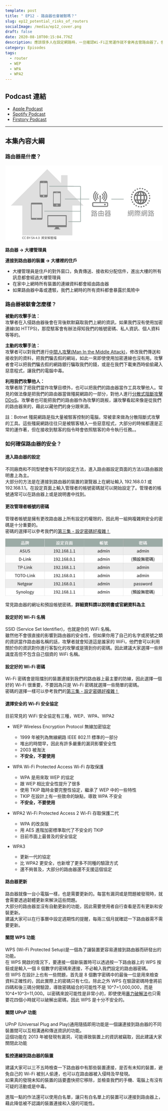 ```yaml
---
template: post
title: " EP12 - 路由器也會被駭嗎？"
slug: ep12_potential_risks_of_routers
socialImage: /media/ep12_cover.png
draft: false
date: 2020-08-10T00:15:04.776Z
description: 應該很多人在設定網路時，一旦確認Wi-Fi正常運作就不會再去管路由器了。但你有沒有想過，連線上網時都會經過的路由器，做為你的對外窗口，就這樣放著真的沒關係嗎？
category: Episodes
tags:
  - router
  - WEP
  - WPA
  - WPA2
---
```


## Podcast 連結

- [Apple Podcast](https://podcasts.apple.com/tw/podcast/%E8%B3%87%E5%AE%89%E8%A7%A3%E5%A3%93%E7%B8%AE/id1513276667#episodeGuid=ckdnp1che25o00862v1hvmb3n)
- [Spotify Podcast](https://open.spotify.com/episode/0RwqOCL4nbhdOgdK0I3BVn)
- [Firstory Podcast](https://open.firstory.me/story/ckdnp1che25o00862v1hvmb3n)

---

## 本集內容大綱

### 路由器是什麼？

![](/media/router_diagram.png)

**路由器 → 大樓管理員**

**連接到路由器的裝置 → 大樓裡的住戶**

- 大樓管理員是住戶的對外窗口，負責傳送、接收和分配信件，進出大樓的所有訊息都會經過大樓管理員
- 在家中上網時所有裝置的連線資料都會經由路由器
- 如果路由器中毒或遭駭，我們上網時的所有資料都會暴露於風險中

### 路由器被駭會怎麼樣？

**被動的攻擊手法：** \
攻擊者在入侵路由器後會在背後默默竊取我們上網的資訊，如果我們沒有使用加密連線(如 HTTPS)，那麼駭客會有辦法得知我們的帳號密碼、私人資訊、個人資料等等的。

**主動的攻擊手法：** \
攻擊者可以對我們進行[中間人攻擊(Man In the Middle Attack)](/posts/ep4-do-we-need-vpn#man-in-the-middle-attack-中間人攻擊)，修改我們傳送和接收到的資料，把我們騙去假的網站，如此一來即使使用加密連線也沒有用。攻擊者會可以把我們騙去假的網路銀行騙取我們的錢，或是在我們下載東西時偷偷藏入惡意程式，讓我們的電腦中毒。

**利用我們攻擊他人：** \
攻擊者除了把我們當作攻擊目標外，也可以把我們的路由器當作工具攻擊他人。常見的做法像是把我們的路由器當做殭屍網路的一部分，對他人進行[分散式阻斷攻擊 DDoS](/posts/ep2-what-is-infosec#常見的駭客攻擊手法)。攻擊者也可能把我們的路由器作為攻擊的跳板，讓攻擊看起來像是從我們的路由器來的，藉此以藏他們的身分跟來源。

註：Botnet 殭屍網路是指大量被駭客控制的電腦，常被拿來做為分散阻斷式攻擊的工具。這些殭屍網路往往只是被駭客植入一些惡意程式，大部分的時候都還是正常的運作著，但在接收到駭客的指令時會依照駭客的命令執行任務。。

### 如何確保路由器的安全？

#### 進入路由器的設定

不同廠商和不同型號會有不同的設定方法，進入路由器設定頁面的方法以路由器說明書上為主。\
大部分的方法是在連接到路由器的裝置的瀏覽器上在網址輸入 192.168.0.1 或 192.168.1.1。在設定頁面上輸入管理者的帳號密碼就可以開始設定了。管理者的帳號通常可以在路由器上或是說明書中找到。

#### 更改管理者帳號的密碼

管理者帳號是擁有更改路由器上所有設定的權限的，因此用一組夠複雜夠安全的密碼是十分重要的。\
密碼的選擇可以參考我們的[第三集 - 設定密碼好複雜！](/posts/EP3-why-does-password-has-to-be-so-complicated)

![](/media/router_defaultpassword.jpg)

常見路由器的網址和預設帳號密碼，**詳細資料請以說明書或官網資料為主**

#### 設定好的 Wi-Fi 名稱

SSID (Service Set Identifier)，也就是你的 WiFi 名稱。\
雖然他不會很直接的影響到路由器的安全性，但如果你用了自己的名字或房號之類的資訊當作路由器名稱的話，攻擊者就會知道這是誰家的 WiFi，他們會可以利用關於你的資訊對你進行客製化的攻擊或是猜到你的密碼。因此建議大家選擇一些辨識度高但不包含自己個資的 WiFi 名稱。

#### 設定好的 Wi-Fi 密碼

Wi-Fi 密碼會是阻擋別的裝置連接到我們的路由器上最主要的防線，因此選擇一個好的 Wi-Fi 很重要，不要因為只是 Wi-Fi 密碼就選擇一些簡單的密碼。\
密碼的選擇一樣可以參考我們的[第三集 - 設定密碼好複雜！](/posts/EP3-why-does-password-has-to-be-so-complicated)

#### 選擇安全的 Wi-Fi 安全協定

目前常見的 WiFi 安全協定有三種，WEP、WPA、WPA2

- WEP Wireless Encryption Protocol 無線加密協定

  - 1999 年被列為無線網路 IEEE 802.11 標準的一部分
  - 堆出的時間早，因此有許多嚴重的漏洞影響安全性
  - 2003 被淘汰
  - **不安全，不要使用**

- WPA Wi-Fi Protected Access Wi-Fi 存取保護

  - WPA 是用來取 WEP 的協定
  - 跟 WEP 相比安全性提升了很多
  - 使用 TKIP 臨時金要完整性協定，繼承了 WEP 中的一些特性
  - TKIP 在設計上有一些致命的缺點，導致 WPA 不安全
  - **不安全，不要使用**

- WPA2 Wi-Fi Protected Access 2 Wi-Fi 存取保護二代

  - WPA 的改良版
  - 用 AES 進階加密標準取代了不安全的 TKIP
  - 目前市面上最普及的安全協定

- WPA3

  - 更新一代的協定
  - 比 WPA2 更安全，也新增了更多不同種的驗證方式
  - 還不夠普及，大部分的路由器還不支援這個協定

#### 路由器更新

路由器就像一台小電腦一樣，也是需要更新的。每當有漏洞或是問題被發現時，就會需要透過韌體更新來解決這些問題。\
大部分的路由器並沒有自動更新的功能，因此需要使用者自行查看是否有更新和安裝更新。\
建議大家可以在行事曆中設定週期性的提醒，每兩三個月就確認一下路由器需不需要更新。

#### 關閉 WPS 功能

WPS (Wi-Fi Protected Setup)是一個為了讓裝置更容易連接到路由器而研發出的功能。\
在 WPS 開啟的情況下，要連接一個新裝置時可以透過按一下路由器上的 WPS 按鈕或是輸入一個 8 個數字的密碼來連接，不必輸入我們設定的路由器密碼。\
但 WPS 在設計上也有一些問題，首先是 8 個數字密碼中的最後一位是用來檢查資料正確性的，因此實際上的密碼只有七位。除此之外 WPS 在驗證密碼時會將前四碼和後三碼分開驗證，導致密碼組合的可能性不是 10^7=1,000,000，而是 10^4+10^3=11,000。以密碼來說可能性是非常小的，即使使用[暴力破解法](/posts/EP3-why-does-password-has-to-be-so-complicated#%E6%9A%B4%E5%8A%9B%E7%A0%B4%E8%A7%A3%E6%B3%95-brute-force-attack)也只需要花四個小時就可以破解出密碼，因此 WPS 是十分不安全的。

#### 關閉 UPnP 功能

UPnP (Universal Plug and Play)通用隨插即用功能是一個讓連接到路由器的不同裝置間可以互相溝通和傳送資訊的功能。\
這個功能在 2013 年被發現有漏洞，可能導致裝置上的資訊被竊取，因此建議大家關閉此功能

#### 監控連線到路由器的裝置

建議大家可以三不五時檢查一下路由器中有那些裝置連接，是否有未知的裝置，避免自己的 Wi-Fi 被別人偷連，也可以在路由器被入侵時及早發現。\
如果真的發現未知的裝置的話要盡快把它移除，並檢查我們的手機、電腦上有沒有可疑的活動或是中毒。

進階一點的作法還可以使用白名單，讓只有白名單上的裝置可以連接到路由器上，藉此降低被不認識的裝置連接和入侵的可能性。

